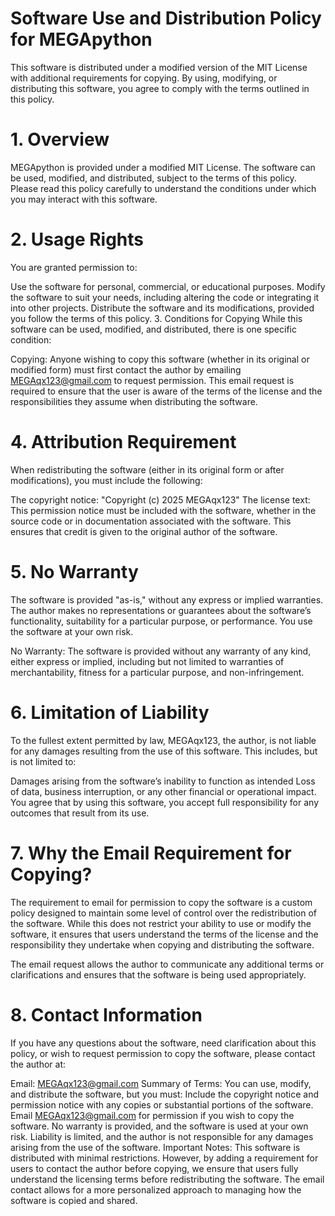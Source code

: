 # Software Use and Distribution Policy for MEGApython
This software is distributed under a modified version of the MIT License with additional requirements for copying. By using, modifying, or distributing this software, you agree to comply with the terms outlined in this policy.

# 1. Overview
MEGApython is provided under a modified MIT License. The software can be used, modified, and distributed, subject to the terms of this policy. Please read this policy carefully to understand the conditions under which you may interact with this software.

# 2. Usage Rights
You are granted permission to:

Use the software for personal, commercial, or educational purposes.
Modify the software to suit your needs, including altering the code or integrating it into other projects.
Distribute the software and its modifications, provided you follow the terms of this policy.
3. Conditions for Copying
While this software can be used, modified, and distributed, there is one specific condition:

Copying: Anyone wishing to copy this software (whether in its original or modified form) must first contact the author by emailing MEGAqx123@gmail.com to request permission.
This email request is required to ensure that the user is aware of the terms of the license and the responsibilities they assume when distributing the software.
# 4. Attribution Requirement
When redistributing the software (either in its original form or after modifications), you must include the following:

The copyright notice: "Copyright (c) 2025 MEGAqx123"
The license text: This permission notice must be included with the software, whether in the source code or in documentation associated with the software.
This ensures that credit is given to the original author of the software.

# 5. No Warranty
The software is provided "as-is," without any express or implied warranties. The author makes no representations or guarantees about the software’s functionality, suitability for a particular purpose, or performance. You use the software at your own risk.

No Warranty: The software is provided without any warranty of any kind, either express or implied, including but not limited to warranties of merchantability, fitness for a particular purpose, and non-infringement.
# 6. Limitation of Liability
To the fullest extent permitted by law, MEGAqx123, the author, is not liable for any damages resulting from the use of this software. This includes, but is not limited to:

Damages arising from the software’s inability to function as intended
Loss of data, business interruption, or any other financial or operational impact.
You agree that by using this software, you accept full responsibility for any outcomes that result from its use.

# 7. Why the Email Requirement for Copying?
The requirement to email for permission to copy the software is a custom policy designed to maintain some level of control over the redistribution of the software. While this does not restrict your ability to use or modify the software, it ensures that users understand the terms of the license and the responsibility they undertake when copying and distributing the software.

The email request allows the author to communicate any additional terms or clarifications and ensures that the software is being used appropriately.

# 8. Contact Information
If you have any questions about the software, need clarification about this policy, or wish to request permission to copy the software, please contact the author at:

Email: MEGAqx123@gmail.com
Summary of Terms:
You can use, modify, and distribute the software, but you must:
Include the copyright notice and permission notice with any copies or substantial portions of the software.
Email MEGAqx123@gmail.com for permission if you wish to copy the software.
No warranty is provided, and the software is used at your own risk.
Liability is limited, and the author is not responsible for any damages arising from the use of the software.
Important Notes:
This software is distributed with minimal restrictions. However, by adding a requirement for users to contact the author before copying, we ensure that users fully understand the licensing terms before redistributing the software.
The email contact allows for a more personalized approach to managing how the software is copied and shared.
